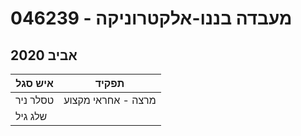 # 046239 - מעבדה בננו-אלקטרוניקה

## אביב 2020

| איש סגל | תפקיד |
| ---- | ---- |
| טסלר ניר | מרצה - אחראי מקצוע |
| שלג גיל |  |

